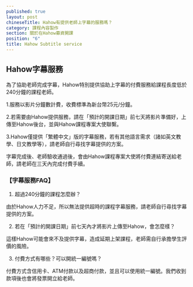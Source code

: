 ```yaml
---
published: true
layout: post
chineseTitle: Hahow有提供老師上字幕的服務嗎？
category: 課程內容製作
section: 關於在Hahow募資開課
position: "6"
title: Hahow Subtitle service
---
```

## Hahow字幕服務

為了協助老師完成字幕，Hahow特別提供協助上字幕的付費服務給課程長度低於240分鐘的課程老師。

1.服務以影片分鐘數計費，收費標準為新台幣25元/分鐘。

2.若需要由Hahow提供服務，請在「預計的開課日期」前七天將影片準備好，上傳至Hahow後台，並與Hahow課程專案大使聯繫。

3.Hahow僅提供「繁體中文」版的字幕服務，若有其他語言需求（諸如英文教學、日文教學等），請老師自行尋找字幕提供的方案。

字幕完成後、老師驗收通過後，會由Hahow課程專案大使將付費連結寄送給老師，請老師在三天內完成付費手續。


### 【字幕服務FAQ】

1. 超過240分鐘的課程怎麼辦？

由於Hahow人力不足，所以無法提供超時的課程字幕服務，請老師自行尋找字幕提供的方案。

2. 若在「預計的開課日期」前七天內才將影片上傳至Hahow，會怎麼樣？

這樣Hahow可能會來不及提供字幕，造成延期上架課程，老師需自行承擔學生評價的風險。

3. 付費方式有哪些？可以開統一編號嗎？

付費方式含信用卡、ATM付款以及超商付款，並且可以使用統一編號。我們收到款項後也會將發票開立給老師。
